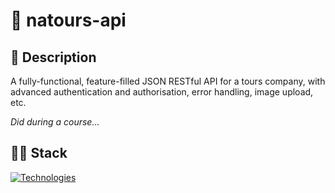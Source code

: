 # 🏪 natours-api

## 📃 Description
A fully-functional, feature-filled JSON RESTful API for a tours company, with advanced authentication and authorisation, error handling, image upload, etc.

*Did during a course...*

## 👩‍💻 Stack
[![Technologies](https://skillicons.dev/icons?i=js,nodejs,expressjs,mongodb,aws&theme=dark)](https://skillicons.dev)
